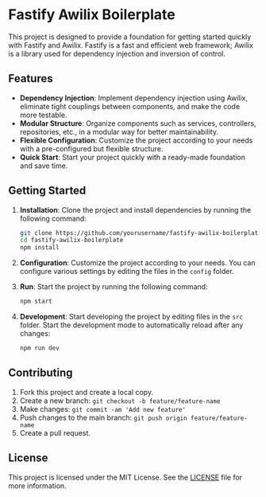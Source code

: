 # Fastify Awilix Boilerplate

This project is designed to provide a foundation for getting started quickly with Fastify and Awilix. Fastify is a fast and efficient web framework; Awilix is a library used for dependency injection and inversion of control.

## Features

- **Dependency Injection**: Implement dependency injection using Awilix, eliminate tight couplings between components, and make the code more testable.
- **Modular Structure**: Organize components such as services, controllers, repositories, etc., in a modular way for better maintainability.
- **Flexible Configuration**: Customize the project according to your needs with a pre-configured but flexible structure.
- **Quick Start**: Start your project quickly with a ready-made foundation and save time.

## Getting Started

1. **Installation**: Clone the project and install dependencies by running the following command:

    ```bash
    git clone https://github.com/yourusername/fastify-awilix-boilerplate.git
    cd fastify-awilix-boilerplate
    npm install
    ```

2. **Configuration**: Customize the project according to your needs. You can configure various settings by editing the files in the `config` folder.

3. **Run**: Start the project by running the following command:

    ```bash
    npm start
    ```

4. **Development**: Start developing the project by editing files in the `src` folder. Start the development mode to automatically reload after any changes:

    ```bash
    npm run dev
    ```

## Contributing

1. Fork this project and create a local copy.
2. Create a new branch: `git checkout -b feature/feature-name`
3. Make changes: `git commit -am 'Add new feature'`
4. Push changes to the main branch: `git push origin feature/feature-name`
5. Create a pull request.

## License

This project is licensed under the MIT License. See the [LICENSE](LICENSE) file for more information.
